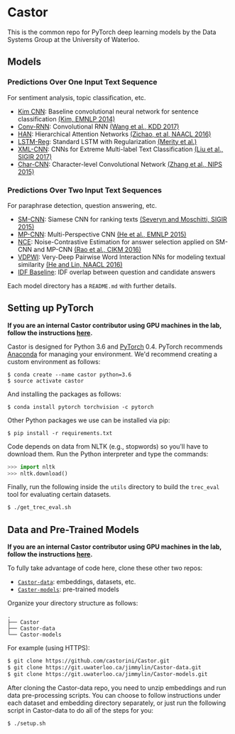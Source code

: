 # Castor

This is the common repo for PyTorch deep learning models by the Data Systems Group at the University of Waterloo.

## Models

### Predictions Over One Input Text Sequence

For sentiment analysis, topic classification, etc.

+ [Kim CNN](models/kim_cnn/): Baseline convolutional neural network for sentence classification [(Kim, EMNLP 2014)](http://www.aclweb.org/anthology/D14-1181)
+ [Conv-RNN](./conv_rnn/): Convolutional RNN [(Wang et al., KDD 2017)](https://dl.acm.org/citation.cfm?id=3098140)
+ [HAN](models/han/): Hierarchical Attention Networks [(Zichao, et al, NAACL 2016)](https://www.cs.cmu.edu/~hovy/papers/16HLT-hierarchical-attention-networks.pdf)
+ [LSTM-Reg](models/lstm_regularization/): Standard LSTM with Regularization [(Merity et al.)](https://arxiv.org/abs/1708.02182)
+ [XML-CNN](models/xml_cnn/): CNNs for Extreme Multi-label Text Classification [(Liu et al., SIGIR 2017)](http://nyc.lti.cs.cmu.edu/yiming/Publications/jliu-sigir17.pdf)
+ [Char-CNN](.//): Character-level Convolutional Network [(Zhang et al., NIPS 2015)](http://papers.nips.cc/paper/5782-character-level-convolutional-networks-for-text-classification.pdf)

### Predictions Over Two Input Text Sequences

For paraphrase detection, question answering, etc.

+ [SM-CNN](./sm_cnn/): Siamese CNN for ranking texts [(Severyn and Moschitti, SIGIR 2015)](https://dl.acm.org/citation.cfm?id=2767738)
+ [MP-CNN](./mp_cnn/): Multi-Perspective CNN [(He et al., EMNLP 2015)](http://anthology.aclweb.org/D/D15/D15-1181.pdf)
+ [NCE](./nce/): Noise-Contrastive Estimation for answer selection applied on SM-CNN and MP-CNN [(Rao et al., CIKM 2016)](https://dl.acm.org/citation.cfm?id=2983872)
+ [VDPWI](./vdpwi): Very-Deep Pairwise Word Interaction NNs for modeling textual similarity [(He and Lin, NAACL 2016)](http://www.aclweb.org/anthology/N16-1108)
+ [IDF Baseline](./idf_baseline/): IDF overlap between question and candidate answers

Each model directory has a `README.md` with further details.

## Setting up PyTorch

**If you are an internal Castor contributor using GPU machines in the lab, follow the instructions [here](./docs/internal-instructions.md).**

Castor is designed for Python 3.6 and [PyTorch](https://pytorch.org/) 0.4.
PyTorch recommends [Anaconda](https://www.anaconda.com/distribution/) for managing your environment.
We'd recommend creating a custom environment as follows:

```
$ conda create --name castor python=3.6
$ source activate castor
```

And installing the packages as follows:

```
$ conda install pytorch torchvision -c pytorch
```

Other Python packages we use can be installed via pip:

```
$ pip install -r requirements.txt
```

Code depends on data from NLTK (e.g., stopwords) so you'll have to download them. Run the Python interpreter and type the commands:

```python
>>> import nltk
>>> nltk.download()
```

Finally, run the following inside the `utils` directory to build the `trec_eval` tool for evaluating certain datasets.

```bash
$ ./get_trec_eval.sh
```

## Data and Pre-Trained Models

**If you are an internal Castor contributor using GPU machines in the lab, follow the instructions [here](./docs/internal-instructions.md).**

To fully take advantage of code here, clone these other two repos:

+ [`Castor-data`](https://git.uwaterloo.ca/jimmylin/Castor-data): embeddings, datasets, etc.
+ [`Caster-models`](https://git.uwaterloo.ca/jimmylin/Castor-models): pre-trained models

Organize your directory structure as follows:

```
.
├── Castor
├── Castor-data
└── Castor-models
```

For example (using HTTPS):

```bash
$ git clone https://github.com/castorini/Castor.git
$ git clone https://git.uwaterloo.ca/jimmylin/Castor-data.git
$ git clone https://git.uwaterloo.ca/jimmylin/Castor-models.git
```

After cloning the Castor-data repo, you need to unzip embeddings and run data pre-processing scripts. You can choose
to follow instructions under each dataset and embedding directory separately, or just run the following script in Castor-data
to do all of the steps for you:

```bash
$ ./setup.sh
```
